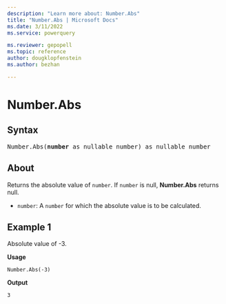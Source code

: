 ```yaml
---
description: "Learn more about: Number.Abs"
title: "Number.Abs | Microsoft Docs"
ms.date: 3/11/2022
ms.service: powerquery

ms.reviewer: gepopell
ms.topic: reference
author: dougklopfenstein
ms.author: bezhan

---
```

# Number.Abs

## Syntax

<pre>
Number.Abs(<b>number</b> as nullable number) as nullable number
</pre>
  
## About

Returns the absolute value of `number`. If `number` is null, **Number.Abs** returns null.

* `number`: A `number` for which the absolute value is to be calculated.

## Example 1

Absolute value of -3.

**Usage**

```powerquery-m
Number.Abs(-3)
```

**Output**

`3`
